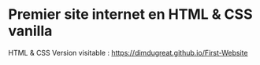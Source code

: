 # Premier site internet en HTML & CSS vanilla
HTML & CSS
Version visitable : https://dimdugreat.github.io/First-Website

